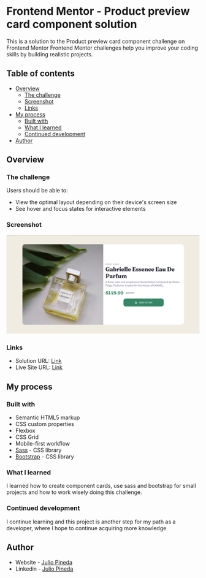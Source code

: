 # Frontend Mentor - Product preview card component solution

This is a solution to the Product preview card component challenge on Frontend Mentor
Frontend Mentor challenges help you improve your coding skills by building realistic projects. 

## Table of contents

- [Overview](#overview)
  - [The challenge](#the-challenge)
  - [Screenshot](#screenshot)
  - [Links](#links)
- [My process](#my-process)
  - [Built with](#built-with)
  - [What I learned](#what-i-learned)
  - [Continued development](#continued-development)
- [Author](#author)


## Overview

### The challenge

Users should be able to:

- View the optimal layout depending on their device's screen size
- See hover and focus states for interactive elements

### Screenshot

![](./screenshot.png)

### Links

- Solution URL: [Link](https://github.com/jpinedadev/product-card)
- Live Site URL: [Link](https://jpinedadev.github.io/product-card/)

## My process

### Built with

- Semantic HTML5 markup
- CSS custom properties
- Flexbox
- CSS Grid
- Mobile-first workflow
- [Sass](https://sass-lang.com/) - CSS library
- [Bootstrap](https://getbootstrap.com/) - CSS library



### What I learned

I learned how to create component cards, use sass and bootstrap for small projects and how to work wisely doing this challenge.


### Continued development

I continue learning and this project is another step for my path as a developer, where I hope to continue acquiring more knowledge


## Author

- Website - [Julio Pineda](https://github.com/jpinedadev/portfolio)
- Linkedin - [Julio Pineda](https://www.linkedin.com/in/jpinedadev/)
